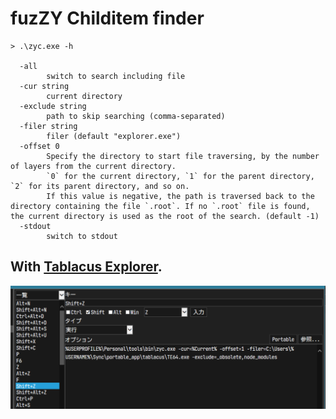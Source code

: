 # fuzZY Childitem finder


```
> .\zyc.exe -h

  -all
        switch to search including file
  -cur string
        current directory
  -exclude string
        path to skip searching (comma-separated)
  -filer string
        filer (default "explorer.exe")
  -offset 0
        Specify the directory to start file traversing, by the number of layers from the current directory.
        `0` for the current directory, `1` for the parent directory, `2` for its parent directory, and so on.
        If this value is negative, the path is traversed back to the directory containing the file `.root`. If no `.root` file is found, the current directory is used as the root of the search. (default -1)
  -stdout
        switch to stdout
```


## With [Tablacus Explorer](https://tablacus.github.io/explorer.html).


![img](image.png)